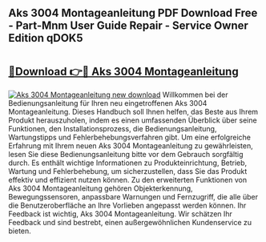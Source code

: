 ## Aks 3004 Montageanleitung PDF Download Free - Part-Mnm User Guide Repair - Service Owner Edition qDOK5

# <h2><a href="http://df7w86r.blite.top/?on=Aks+3004+Montageanleitung">🔗Download 👉🔴 Aks 3004 Montageanleitung</a></h2>

[![Aks 3004 Montageanleitung new download](https://i.imgur.com/lujVjoI.png)](http://df7w86r.blite.top/?on=Aks+3004+Montageanleitung)
Willkommen bei der Bedienungsanleitung für Ihren neu eingetroffenen Aks 3004 Montageanleitung. Dieses Handbuch soll Ihnen helfen, das Beste aus Ihrem Produkt herauszuholen, indem es einen umfassenden Überblick über seine Funktionen, den Installationsprozess, die Bedienungsanleitung, Wartungstipps und Fehlerbehebungsverfahren gibt. Um eine erfolgreiche Erfahrung mit Ihrem neuen Aks 3004 Montageanleitung zu gewährleisten, lesen Sie diese Bedienungsanleitung bitte vor dem Gebrauch sorgfältig durch. Es enthält wichtige Informationen zu Produkteinrichtung, Betrieb, Wartung und Fehlerbehebung, um sicherzustellen, dass Sie das Produkt effektiv und effizient nutzen können. Zu den erweiterten Funktionen von Aks 3004 Montageanleitung gehören Objekterkennung, Bewegungssensoren, anpassbare Warnungen und Fernzugriff, die alle über die Benutzeroberfläche an Ihre Vorlieben angepasst werden können. Ihr Feedback ist wichtig, Aks 3004 Montageanleitung. Wir schätzen Ihr Feedback und sind bestrebt, einen außergewöhnlichen Kundenservice zu bieten.
